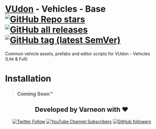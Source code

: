 <div>

# [VUdon](https://github.com/Varneon/VUdon) - Vehicles - Base [![GitHub Repo stars](https://img.shields.io/github/stars/Varneon/VUdon-Vehicles-Base?style=flat&label=Stars)](https://github.com/Varneon/VUdon-Vehicles-Base/stargazers) [![GitHub all releases](https://img.shields.io/github/downloads/Varneon/VUdon-Vehicles-Base/total?color=blue&label=Downloads&style=flat)](https://github.com/Varneon/VUdon-Vehicles-Base/releases) [![GitHub tag (latest SemVer)](https://img.shields.io/github/v/tag/Varneon/VUdon-Vehicles-Base?color=blue&label=Release&sort=semver&style=flat)](https://github.com/Varneon/VUdon-Vehicles-Base/releases/latest)

</div>

Common vehicle assets, prefabs and editor scripts for VUdon - Vehicles (Lite & Full)

# Installation

> ### Coming Soon™

<div align="center">

## Developed by Varneon with :hearts:

[![Twitter Follow](https://img.shields.io/static/v1?style=for-the-badge&label=@Varneon&message=4.9K&color=1b9df0&logo=twitter)](https://twitter.com/Varneon)
[![YouTube Channel Subscribers](https://img.shields.io/youtube/channel/subscribers/UCKTxeXy7gyaxr-YA9qGWOYg?color=%23FF0000&label=Varneon&logo=YouTube&style=for-the-badge)](https://www.youtube.com/Varneon)
[![GitHub followers](https://img.shields.io/github/followers/Varneon?color=%23303030&label=Varneon&logo=GitHub&style=for-the-badge)](https://github.com/Varneon)

</div>

